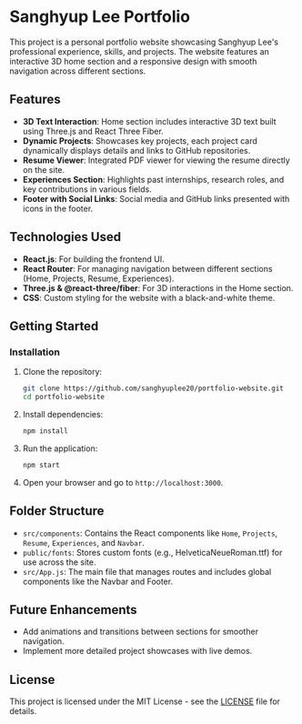 # Sanghyup Lee Portfolio

This project is a personal portfolio website showcasing Sanghyup Lee's professional experience, skills, and projects. The website features an interactive 3D home section and a responsive design with smooth navigation across different sections.

## Features

- **3D Text Interaction**: Home section includes interactive 3D text built using Three.js and React Three Fiber.
- **Dynamic Projects**: Showcases key projects, each project card dynamically displays details and links to GitHub repositories.
- **Resume Viewer**: Integrated PDF viewer for viewing the resume directly on the site.
- **Experiences Section**: Highlights past internships, research roles, and key contributions in various fields.
- **Footer with Social Links**: Social media and GitHub links presented with icons in the footer.

## Technologies Used

- **React.js**: For building the frontend UI.
- **React Router**: For managing navigation between different sections (Home, Projects, Resume, Experiences).
- **Three.js & @react-three/fiber**: For 3D interactions in the Home section.
- **CSS**: Custom styling for the website with a black-and-white theme.

## Getting Started

### Installation

1. Clone the repository:
   ```bash
   git clone https://github.com/sanghyuplee20/portfolio-website.git
   cd portfolio-website
   ```

2. Install dependencies:
   ```bash
   npm install
   ```

3. Run the application:
   ```bash
   npm start
   ```

4. Open your browser and go to `http://localhost:3000`.

## Folder Structure

- `src/components`: Contains the React components like `Home`, `Projects`, `Resume`, `Experiences`, and `Navbar`.
- `public/fonts`: Stores custom fonts (e.g., HelveticaNeueRoman.ttf) for use across the site.
- `src/App.js`: The main file that manages routes and includes global components like the Navbar and Footer.

## Future Enhancements

- Add animations and transitions between sections for smoother navigation.
- Implement more detailed project showcases with live demos.

## License

This project is licensed under the MIT License - see the [LICENSE](LICENSE) file for details.
